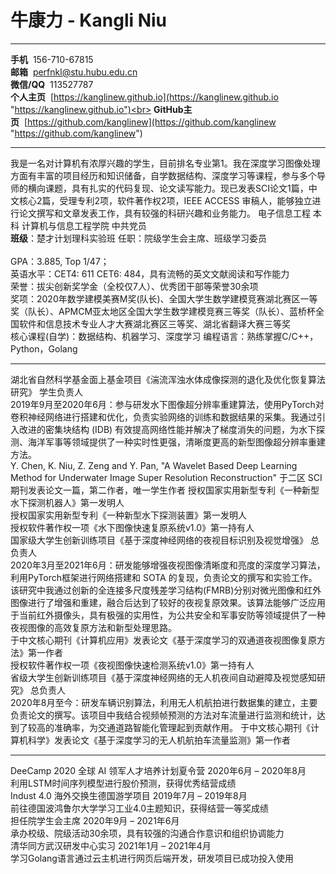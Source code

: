 # 牛康力 - Kangli Niu
***
**手机**&nbsp;&nbsp;156-710-67815<br>
**邮箱**&nbsp;&nbsp;perfnkl@stu.hubu.edu.cn<br>
**微信/QQ** &nbsp;113527787<br>
**个人主页**&nbsp;&nbsp;[https://kanglinew.github.io](https://kanglinew.github.io "https://kanglinew.github.io")<br>
**GitHub主页**&nbsp;&nbsp;[https://github.com/kanglinew](https://github.com/kanglinew "https://github.com/kanglinew")
***
我是一名对计算机有浓厚兴趣的学生，目前排名专业第1。我在深度学习图像处理方面有丰富的项目经历和知识储备，自学数据结构、深度学习等课程，参与多个导师的横向课题，具有扎实的代码复现、论文读写能力。现已发表SCI论文1篇，中文核心2篇，受理专利2项，软件著作权2项，IEEE ACCESS 审稿人，能够独立进行论文撰写和文章发表工作，具有较强的科研兴趣和业务能力。
电子信息工程 本科 计算机与信息工程学院 中共党员<br>
**班级**：楚才计划理科实验班  任职：院级学生会主席、班级学习委员<br> 								
GPA：3.885, Top 1/47；<br>
英语水平：CET4: 611  CET6: 484，具有流畅的英文文献阅读和写作能力<br>
荣誉：拔尖创新奖学金（全校仅7人）、优秀团干部等荣誉30余项<br>
奖项：2020年数学建模美赛M奖(队长)、全国大学生数学建模竞赛湖北赛区一等奖（队长）、APMCM亚太地区全国大学生数学建模竞赛三等奖（队长）、蓝桥杯全国软件和信息技术专业人才大赛湖北赛区三等奖、湖北省翻译大赛三等奖<br>
核心课程(自学)：数据结构、机器学习、深度学习   编程语言：熟练掌握C/C++，Python，Golang<br>
***
湖北省自然科学基金面上基金项目《湍流浑浊水体成像探测的退化及优化恢复算法研究》  学生负责人<br>
2019年9月至2020年6月：参与研发水下图像超分辨率重建算法，使用PyTorch对卷积神经网络进行搭建和优化，负责实验网络的训练和数据结果的采集。我通过引入改进的密集块结构 (IDB) 有效提高网络性能并解决了梯度消失的问题，为水下探测、海洋军事等领域提供了一种实时性更强，清晰度更高的新型图像超分辨率重建方法。<br>
Y. Chen, K. Niu, Z. Zeng and Y. Pan, "A Wavelet Based Deep Learning Method for Underwater Image Super Resolution Reconstruction" 于二区 SCI 期刊发表论文一篇，第二作者，唯一学生作者
授权国家实用新型专利《一种新型水下探测机器人》第一发明人<br>
授权国家实用新型专利《一种新型水下探测装置》第一发明人<br>
授权软件著作权一项《水下图像快速复原系统v1.0》第一持有人<br>
国家级大学生创新训练项目《基于深度神经网络的夜视目标识别及视觉增强》  总负责人<br>
2020年3月至2021年6月：研发能够增强夜视图像清晰度和亮度的深度学习算法，利用PyTorch框架进行网络搭建和 SOTA 的复现，负责论文的撰写和实验工作。该研究中我通过创新的全连接多尺度残差学习结构(FMRB)分别对微光图像和红外图像进行了增强和重建，融合后达到了较好的夜视复原效果。该算法能够广泛应用于当前红外摄像头，具有极强的实用性，为公共安全和军事安防等领域提供了一种夜视图像的高效复原方法和新型处理思路。<br>
于中文核心期刊《计算机应用》发表论文《基于深度学习的双通道夜视图像复原方法》第一作者<br>
授权软件著作权一项《夜视图像快速检测系统v1.0》第一持有人<br>
省级大学生创新训练项目《基于深度神经网络的无人机夜间自动避障及视觉感知研究》  总负责人<br>
2020年8月至今：研发车辆识别算法，利用无人机航拍进行数据集的建立，主要负责论文的撰写。该项目中我结合视频帧预测的方法对车流量进行监测和统计，达到了较高的准确率，为交通道路智能化管理起到贡献作用。
于中文核心期刊《计算机科学》发表论文《基于深度学习的无人机航拍车流量监测》第一作者<br>
***
DeeCamp 2020 全球 AI 领军人才培养计划夏令营                      2020年6月 – 2020年8月<br>
利用LSTM时间序列模型进行股价预测，获得优秀结营成绩<br>
Indust 4.0 海外交换生德国游学项目                                   2019年7月 – 2019年8月<br>
前往德国波鸿鲁尔大学学习工业4.0主题知识，获得结营一等奖成绩<br>
担任院学生会主席                                                  2020年9月 – 2021年6月<br> 
承办校级、院级活动30余项，具有较强的沟通合作意识和组织协调能力<br>
清华同方武汉研发中心实习                                          2021年1月 – 2021年4月<br>
学习Golang语言通过云主机进行网页后端开发，研发项目已成功投入使用<br>

